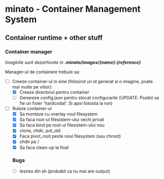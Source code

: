 # minato - Container Management System

## Container runtime + other stuff

### Container manager

*Imaginile sunt dezarhivate in **.minato/images/{name}:{reference}***

Manager-ul de containere trebuie sa:

- [ ] Creeze container-ul in sine (folosind un id generat si o imagine, poate mai multe pe viitor):
  - [x] Creeze directorul pentru container
  - [ ] Genereze config.json pentru stocat configurarile (UPDATE: Posibil sa fie un fisier 'hardcodat'. Si apoi folosita la run)
- [ ] Ruleze container-ul
  - [x] Sa monteze cu overlay noul filesystem
  - [x] Sa faca root-ul filesistem-ului vechi privat
  - [x] Sa faca bind pe root-ul filesistem-ului nou
  - [x] clone, chdir, put_old
  - [x] Faca pivot_root peste noul filesystem (sau chroot)
  - [x] chdir pe /
  - [x] Sa faca clean-up la final

  ### Bugs
  - [ ] Iesirea din sh (probabil ca nu mai are output)
